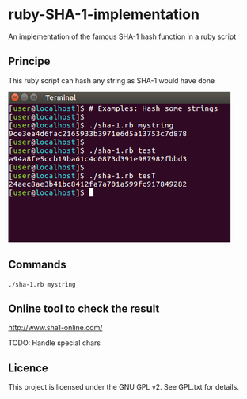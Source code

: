 # ruby-SHA-1-implementation
An implementation of the famous SHA-1 hash function in a ruby script

## Principe
This ruby script can hash any string as SHA-1 would have done


![alt text](screenshot/screenshot.png "Screenshot")

## Commands
`./sha-1.rb mystring`<br/>

## Online tool to check the result
http://www.sha1-online.com/
<br/>

TODO: Handle special chars

## Licence
This project is licensed under the GNU GPL v2. See GPL.txt for details.